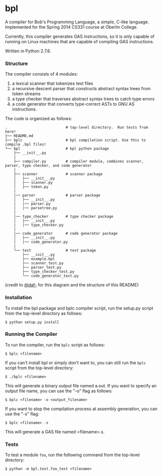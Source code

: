 bpl
===

A compiler for Bob's Programming Language, a simple, C-like language. Implemented for the Spring 2014 CS331 course at Oberlin College.

Currently, this compiler generates GAS instructions, so it is only capable of running on Linux machines that are capable of compiling GAS instructions.

Written in Python 2.7.6. 

### Structure

The compiler consists of 4 modules: 

1. a lexical scanner that tokenizes text files
2. a recursive descent parser that constructs abstract syntax trees from token streams
3. a type checker that traverses abstract syntax trees to catch type errors
4. a code generator that converts type-correct ASTs to GNU AS instructions.

The code is organized as follows:

    .                           # top-level directory.  Run tests from here!
    ├── README.md
    ├── bplc                    # bpl compilation script. Use this to compile .bpl files!
    └── bpl                     # bpl python package
        ├── __init__.py
        |
        ├── compiler.py         # compiler module, combines scanner, parser, type checker, and code generator
        |
        ├── scanner             # scanner package
        │   ├── __init__.py
        │   ├── scanner.py
        │   ├── token.py
        |
        |── parser              # parser package
        │   ├── __init__.py
        |   |── parser.py
        |   |── parsetree.py
        |
        |── type_checker        # type checker package
        │   ├── __init__.py
        |   |── type_checker.py
        |
        |── code_generator      # code generator package
        │   ├── __init__.py
        |   |── code_generator.py
        |
        └── test                # test package
            ├── __init__.py
            ├── example.bpl
            ├── scanner_test.py
            ├── parser_test.py
            ├── type_checker_test.py
            └── code_generator_test.py

(credit to [@daf-](https://github.com/daf-/) for this diagram and the structure of this README)

### Installation

To install the bpl package and bplc compiler script, run the setup.py script from the top-level directory as follows:

```
$ python setup.py install
```

### Running the Compiler

To run the compiler, run the `bplc` script as follows:

```
$ bplc <filename>
```

If you can't install bpl or simply don't want to, you can still run the `bplc` script from the top-level directory: 

```
$ ./bplc <filename>
```

This will generate a binary output file named a.out. If you want to specify an output file name, you can use the "-o" flag as follows:

```
$ bplc <filename> -o <output_filename>
```

If you want to stop the compilation process at assembly generation, you can use the "-s" flag:

```
$ bplc <filename> -s
```

This will generate a GAS file named \<filename\>.s.

### Tests

To test a module `foo`, run the following command from the top-level directory:

```
$ python -m bpl.test.foo_test <filename>
```
